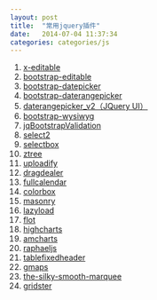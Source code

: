 ```yaml
---
layout: post
title:  "常用jquery插件"
date:   2014-07-04 11:37:34
categories: categories/js
---
```


<ol>
  <li><a href="http://vitalets.github.io/x-editable/">x-editable</a></li>
  <li><a href="http://vitalets.github.io/bootstrap-editable/">bootstrap-editable</a></li>

  <li><a href="http://www.eyecon.ro/bootstrap-datepicker/">bootstrap-datepicker</a></li>
  <li><a href="https://github.com/dangrossman/bootstrap-daterangepicker/">bootstrap-daterangepicker</a></li>
  <li><a href="http://filamentgroup.com/examples/daterangepicker_v2/">daterangepicker_v2（JQuery UI）</a></li>

  <li><a href="https://github.com/mindmup/bootstrap-wysiwyg">bootstrap-wysiwyg</a></li>

  <li><a href="http://reactiveraven.github.io/jqBootstrapValidation/">jqBootstrapValidation</a></li>

  <li><a href="http://ivaynberg.github.io/select2/index.html">select2</a></li>
  <li><a href="http://www.bulgaria-web-developers.com/projects/javascript/selectbox/">selectbox</a></li>

  <li><a href="http://www.ztree.me/v3/main.php#_zTreeInfo">ztree</a></li>

  <li><a href="http://www.uploadify.com/">uploadify</a></li>

  <li><a href="http://skidding.github.io/dragdealer/">dragdealer</a></li>

  <li><a href="http://arshaw.com/fullcalendar/docs/">fullcalendar</a></li>

  <li><a href="http://www.jacklmoore.com/colorbox/">colorbox</a></li>

  <li><a href="http://masonry.desandro.com/">masonry</a></li>

  <li><a href="http://www.appelsiini.net/projects/lazyload">lazyload</a></li>

  <li><a href="https://github.com/flot/flot/blob/master/API.md#plot-options">flot</a></li>
  <li><a href="http://api.highcharts.com/highcharts">highcharts</a></li>
  <li><a href="http://www.amcharts.com/demos/clustered-bar-chart/">amcharts</a></li>
  <li><a href="http://g.raphaeljs.com/">raphaeljs</a></li>

  <li><a href="http://www.tablefixedheader.com/">tablefixedheader</a></li>

  <li><a href="http://hpneo.github.io/gmaps/">gmaps</a></li>

  <li><a href="http://remysharp.com/2008/09/10/the-silky-smooth-marquee/">the-silky-smooth-marquee</a></li>

  <li><a href="http://gridster.net/">gridster</a></li>


</ol>
